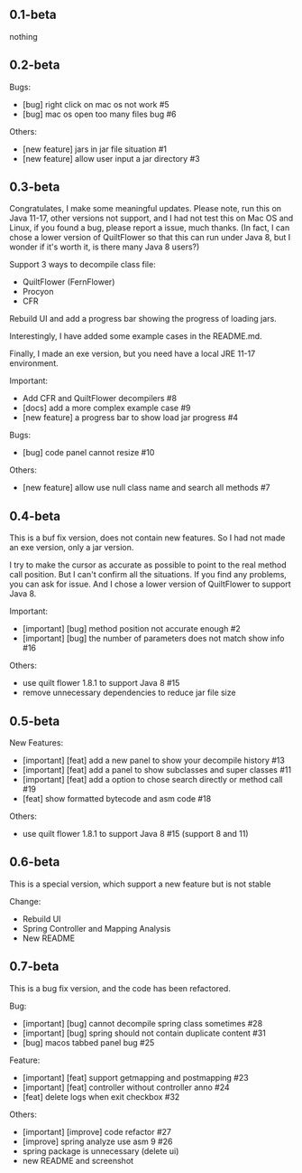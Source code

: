 ## 0.1-beta

nothing

## 0.2-beta

Bugs:
- [bug] right click on mac os not work #5
- [bug] mac os open too many files bug #6

Others:
- [new feature] jars in jar file situation #1
- [new feature] allow user input a jar directory #3

## 0.3-beta

Congratulates, I make some meaningful updates. Please note, run this on Java 11-17, other versions not support, 
and I had not test this on Mac OS and Linux, if you found a bug, please report a issue, much thanks. 
(In fact, I can chose a lower version of QuiltFlower so that this can run under Java 8, 
but I wonder if it's worth it, is there many Java 8 users?)

Support 3 ways to decompile class file:
- QuiltFlower (FernFlower)
- Procyon
- CFR

Rebuild UI and add a progress bar showing the progress of loading jars.

Interestingly, I have added some example cases in the README.md.

Finally, I made an exe version, but you need have a local JRE 11-17 environment.

Important:
- Add CFR and QuiltFlower decompilers #8
- [docs] add a more complex example case #9
- [new feature] a progress bar to show load jar progress #4

Bugs:
- [bug] code panel cannot resize #10

Others:
- [new feature] allow use null class name and search all methods #7

## 0.4-beta

This is a buf fix version, does not contain new features.
So I had not made an exe version, only a jar version.

I try to make the cursor as accurate as possible to point to the real method call position.
But I can't confirm all the situations. If you find any problems, you can ask for issue.
And I chose a lower version of QuiltFlower to support Java 8.

Important:
- [important] [bug] method position not accurate enough #2
- [important] [bug] the number of parameters does not match show info #16

Others:
- use quilt flower 1.8.1 to support Java 8 #15
- remove unnecessary dependencies to reduce jar file size

## 0.5-beta

New Features:
- [important] [feat] add a new panel to show your decompile history #13
- [important] [feat] add a panel to show subclasses and super classes #11
- [important] [feat] add a option to chose search directly or method call #19
- [feat] show formatted bytecode and asm code #18

Others:
- use quilt flower 1.8.1 to support Java 8 #15 (support 8 and 11)

## 0.6-beta

This is a special version, which support a new feature but is not stable

Change:
- Rebuild UI
- Spring Controller and Mapping Analysis
- New README

## 0.7-beta

This is a bug fix version, and the code has been refactored.

Bug:
- [important] [bug] cannot decompile spring class sometimes #28
- [important] [bug] spring should not contain duplicate content #31
- [bug] macos tabbed panel bug #25

Feature:
- [important] [feat] support getmapping and postmapping #23
- [important] [feat] controller without controller anno #24
- [feat] delete logs when exit checkbox #32

Others:
- [important] [improve] code refactor #27
- [improve] spring analyze use asm 9 #26
- spring package is unnecessary (delete ui)
- new README and screenshot
